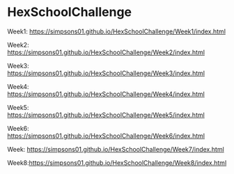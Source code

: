 # HexSchoolChallenge


Week1: https://simpsons01.github.io/HexSchoolChallenge/Week1/index.html

Week2: https://simpsons01.github.io/HexSchoolChallenge/Week2/index.html

Week3: https://simpsons01.github.io/HexSchoolChallenge/Week3/index.html

Week4: https://simpsons01.github.io/HexSchoolChallenge/Week4/index.html

Week5: https://simpsons01.github.io/HexSchoolChallenge/Week5/index.html

Week6: https://simpsons01.github.io/HexSchoolChallenge/Week6/index.html

Week: https://simpsons01.github.io/HexSchoolChallenge/Week7/index.html

Week8:https://simpsons01.github.io/HexSchoolChallenge/Week8/index.html

